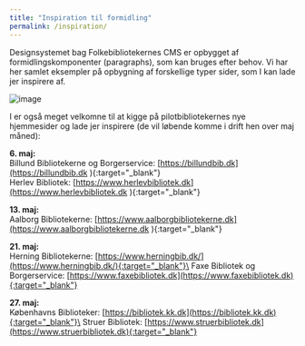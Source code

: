```yaml
---
title: "Inspiration til formidling"
permalink: /inspiration/
---
```

Designsystemet bag Folkebibliotekernes CMS er opbygget af formidlingskomponenter (paragraphs), som kan bruges efter behov.  Vi har her samlet eksempler på opbygning af forskellige typer sider, som I kan lade jer inspirere af.

![image](https://github.com/danskernesdigitalebibliotek/folkebibliotekernes_cms_manual/assets/1641342/28c94162-7ef8-455f-a385-dbfc79bd4301)

I er også meget velkomne til at kigge på pilotbibliotekernes nye hjemmesider og lade jer inspirere (de vil løbende komme i drift hen over maj måned): 

**6. maj:**\
Billund Bibliotekerne og Borgerservice: [https://billundbib.dk](https://billundbib.dk ){:target="_blank"}\
Herlev Bibliotek: [https://www.herlevbibliotek.dk](https://www.herlevbibliotek.dk ){:target="_blank"}

**13. maj:**\
Aalborg Bibliotekerne: [https://www.aalborgbibliotekerne.dk](https://www.aalborgbibliotekerne.dk ){:target="_blank"}

**21. maj:**\
Herning Bibliotekerne: [https://www.herningbib.dk/](https://www.herningbib.dk/){:target="_blank"}\
Faxe Bibliotek og Borgerservice: [https://www.faxebibliotek.dk](https://www.faxebibliotek.dk){:target="_blank"}

**27. maj:**\
Københavns Biblioteker: [https://bibliotek.kk.dk](https://bibliotek.kk.dk){:target="_blank"}\
Struer Bibliotek: [https://www.struerbibliotek.dk](https://www.struerbibliotek.dk){:target="_blank"}


